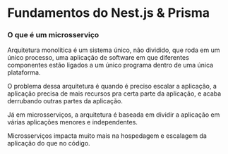 # Fundamentos do Nest.js & Prisma

### O que é um microsserviço

Arquitetura monolítica é um sistema único, não dividido, que roda em um único processo, uma aplicação de software em que diferentes componentes estão ligados a um único programa dentro de uma única plataforma.

O problema dessa arquitetura é quando é preciso escalar a aplicação, a aplicação precisa de mais recursos pra certa parte da aplicação, e acaba derrubando outras partes da aplicação.

Já em microsserviços, a arquitetura é baseada em dividir a aplicação em várias aplicações menores e independentes.

Microsserviços impacta muito mais na hospedagem e escalagem da aplicação do que no código.

